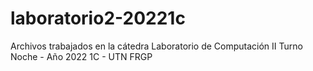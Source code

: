 # laboratorio2-20221c
Archivos trabajados en la cátedra Laboratorio de Computación II Turno Noche - Año 2022 1C - UTN FRGP

